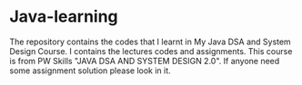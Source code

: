 # Java-learning

The repository contains the codes that I learnt in My Java DSA and System Design Course. I contains the lectures codes and  assignments.
This course is from PW Skills "JAVA DSA AND SYSTEM DESIGN 2.0". If anyone need some assignment solution please look in it.
